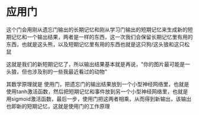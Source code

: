 # 应用门

这个门会用刚从遗忘门输出的长期记忆和刚从学习门输出的短期记忆来生成新的短期记忆和一个输出结果，两者是一样的东西，这一次我们会保留长期记忆里有用的东西，也就是这头熊，以及短期记忆里有用的东西也就是这只狗/这头狼和这只松鼠

这就是我们的新短期记忆了，所以输出结果基本就是再说，"你的图片最可能是一头狼，但也涉及别的一些我最近看过的动物"

其数学原理就是 使用门，把遗忘门的输出结果放到一个小型神经网络里，也就是使用tanh激活函数，然后把短期记忆和事件放到另一个小型神经网络里，也就是用sigmoid激活函数，最后一步，使用门把这两者相乘，从而得到新输出，该输出也即新的短期记忆，这就是使用门的工作原理
